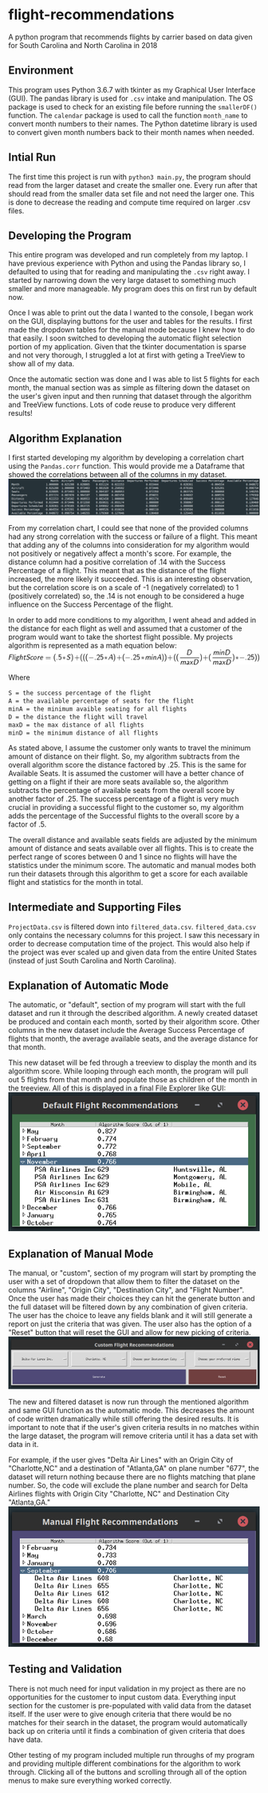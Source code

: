 # flight-recommendations
A python program that recommends flights by carrier based on data given for South Carolina and North Carolina in 2018

## Environment
This program uses Python 3.6.7 with tkinter as my Graphical User Interface (GUI). The pandas library is used for `.csv` intake and manipulation. The OS package is used to check for an existing file before running the `smallerDF()` function. The `calendar` package is used to call the function `month_name` to convert month numbers to their names. The Python datetime library is used to convert given month numbers back to their month names when needed.

## Intial Run
The first time this project is run with `python3 main.py`, the program should read from the larger dataset 
and create the smaller one. Every run after that should read from the smaller data set file and not need the larger one. 
This is done to decrease the reading and compute time required on larger .csv files. 

## Developing the Program
This entire program was developed and run completely from my laptop. I have previous experience with Python and using the Pandas library so, I defaulted to using that for reading and manipulating the `.csv` right away. I started by narrowing down the very large dataset to something much smaller and more manageable. My program does this on first run by default now.

Once I was able to print out the data I wanted to the console, I began work on the GUI, displaying buttons for the user and tables for the results. I first made the dropdown tables for the manual mode because I knew how to do that easily. I soon switched to developing the automatic flight selection portion of my application. Given that the tkinter documentation is sparse and not very thorough, I struggled a lot at first with geting a TreeView to show all of my data. 

Once the automatic section was done and I was able to list 5 flights for each month, the manual section was as simple as filtering down the dataset on the user's given input and then running that dataset through the algorithm and TreeView functions. Lots of code reuse to produce very different results!

## Algorithm Explanation
I first started developing my algorithm by developing a correlation chart using the `Pandas.corr` function. This would provide me a Dataframe that showed the correlations between all of the columns in my dataset. ![correlation picture](corr.png)

From my correlation chart, I could see that none of the provided columns had any strong correlation with the success or failure of a flight. This meant that adding any of the columns into consideration for my algorithm would not positively or negatively affect a month's score. For example, the distance column had a positive correlation of .14 with the Success Percentage of a flight. This meant that as the distance of the flight increased, the more likely it succeeded. This is an interesting observation, but the correlation score is on a scale of -1 (negatively correlated) to 1 (positively correlated) so, the .14 is not enough to be considered a huge influence on the Success Percentage of the flight.

In order to add more conditions to my algorithm, I went ahead and added in the distance for each flight as well and assumed that a customer of the program would want to take the shortest flight possible. My projects algorithm is represented as a math equation below: 
<br/>
![algorithm picture](pictures\alg.png)

Where 
```
S = the success percentage of the flight  
A = the available percentage of seats for the flight  
minA = the minimum avaible seating for all flights  
D = the distance the flight will travel  
maxD = the max distance of all flights  
minD = the minimum distance of all flights
```

As stated above, I assume the customer only wants to travel the minimum amount of distance on their flight. So, my algorithm subtracts from the overall algorithm score the distance factored by .25. This is the same for Available Seats. It is assumed the customer will have a better chance of getting on a flight if their are more seats available so, the algorithm subtracts the percentage of available seats from the overall score by another factor of .25. The success percentage of a flight is very much crucial in providing a successful flight to the customer so, my algorithm adds the percentage of the Successful flights to the overall score by a factor of .5. 

The overall distance and available seats fields are adjusted by the minimum amount of distance and seats available over all flights. This is to create the perfect range of scores between 0 and 1 since no flights will have the statistics under the minimum score. The automatic and manual modes both run their datasets through this algorithm to get a score for each available flight and statistics for the month in total.


## Intermediate and Supporting Files
`ProjectData.csv` is filtered down into `filtered_data.csv`. `filtered_data.csv` only contains the necessary columns for this project. I saw this necessary in order to decrease computation time of the project. This would also help if the project was ever scaled up and given data from the entire United States (instead of just South Carolina and North Carolina).

## Explanation of Automatic Mode
The automatic, or "default", section of my program will start with the full dataset and run it through the described algorithm. A newly created dataset be produced and contain each month, sorted by their algorithm score. Other columns in the new dataset include the Average Success Percentage of flights that month, the average available seats, and the average distance for that month. 

This new dataset will be fed through a treeview to display the month and its algorithm score. While looping through each month, the program will pull out 5 flights from that month and populate those as children of the month in the treeview. All of this is displayed in a final File Explorer like GUI:
<br/>
![auto picture](pictures\auto.png)


## Explanation of Manual Mode
The manual, or "custom", section of my program will start by prompting the user with a set of dropdown that allow them to filter the dataset on the columns "Airline", "Origin City", "Destination City", and "Flight Number". Once the user has made their choices they can hit the generate button and the full dataset will be filtered down by any combination of given criteria. The user has the choice to leave any fields blank and it will still generate a report on just the criteria that was given. The user also has the option of a "Reset" button that will reset the GUI and allow for new picking of criteria.
<br/>
![manual prompt picture](pictures\manualPrompt.png)

The new and filtered dataset is now run through the mentioned algorithm and same GUI function as the automatic mode. This decreases the amount of code written dramatically while still offering the desired results. It is important to note that if the user's given criteria results in no matches within the large dataset, the program will remove criteria until it has a data set with data in it.

For example, if the user gives "Delta Air Lines" with an Origin City of "Charlotte,NC" and a destination of "Atlanta,GA" on plane number "677", the dataset will return nothing because there are no flights matching that plane number. So, the code will exclude the plane number and search for Delta Airlines flights with Origin City "Charlotte, NC" and Destination City "Atlanta,GA."
<br/>
![manual picture](pictures\manual.png)


## Testing and Validation
There is not much need for input validation in my project as there are no opportunities for the customer to input custom data. Everything input section for the customer is pre-populated with valid data from the dataset itself. If the user were to give enough criteria that there would be no matches for their search in the dataset, the program would automatically back up on criteria until it finds a combination of given criteria that does have data.

Other testing of my program included multiple run throughs of my program and providing multiple different combinations for the algorithm to work through. Clicking all of the buttons and scrolling through all of the option menus to make sure everything worked correctly.